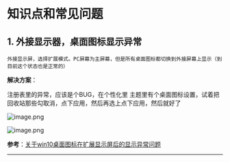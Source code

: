 # 知识点和常见问题

## 1. 外接显示器，桌面图标显示异常

`外接显示屏，选择扩展模式。PC屏幕为主屏幕，但是所有桌面图标都切换到外接屏幕上显示（到目前这个状态也是正常的）`

**解决方案**：

注册表里的异常，应该是个BUG，在个性化里 主题里有个桌面图标设置，试着把回收站那些勾取消，点下应用，然后再选上点下应用，然后就好了

![image.png](https://ws1.sinaimg.cn/large/006alGmrgy1gaa07eg3c2j31h00lqwun.jpg)

![image.png](https://ws1.sinaimg.cn/large/006alGmrgy1gaa07ygdafj30tt0m5gs1.jpg)

**参考**：[关于win10桌面图标在扩展显示屏后的显示异常问题]([https://answers.microsoft.com/zh-hans/windows/forum/windows_10-start-win_desk/%E5%85%B3%E4%BA%8Ewin10%E6%A1%8C%E9%9D%A2%E5%9B%BE/d1a81c25-9374-4d46-8d47-a4a51fc00e79?auth=1](https://answers.microsoft.com/zh-hans/windows/forum/windows_10-start-win_desk/关于win10桌面图/d1a81c25-9374-4d46-8d47-a4a51fc00e79?auth=1))

---

